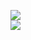 [![](https://img.shields.io/badge/Made%20With-Github%20Spray-lightgrey.svg?style=for-the-badge&logo=github)](https://github.com/Annihil/github-spray#25911)  
[![](https://i.imgur.com/2DrTn0Z.gif)](https://github.com/Annihil/github-spray)